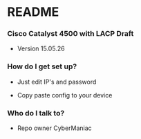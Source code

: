 # README #

### Cisco Catalyst 4500 with LACP Draft ###

* Version 15.05.26

### How do I get set up? ###

* Just edit IP's and password

* Copy paste config to your device

### Who do I talk to? ###

* Repo owner CyberManiac